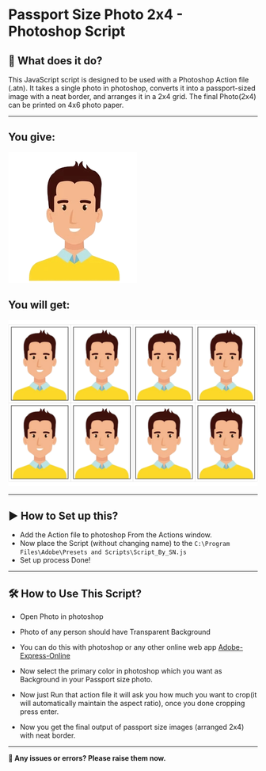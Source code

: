 # Passport Size Photo 2x4 - Photoshop Script

## 📌 What does it do?  
This JavaScript script is designed to be used with a Photoshop Action file (.atn). It takes a single photo in photoshop, converts it into a passport-sized image with a neat border, and arranges it in a 2x4 grid. The final Photo(2x4) can be printed on 4x6 photo paper.

---

## You give:
![Before](https://github.com/sharadbarad/daily-scripts/blob/main/Passport%20Size%20Photo%202x4%20-%20Photoshop%20Script/assets/Person%20Input%20Image.png)

## You will get:
![After](https://github.com/sharadbarad/daily-scripts/blob/main/Passport%20Size%20Photo%202x4%20-%20Photoshop%20Script/assets/2x4%20output%20image.jpg)

---

## ▶️ How to Set up this?   
* Add the Action file to photoshop From the Actions window.  
* Now place the Script (without changing name) to the `C:\Program Files\Adobe\Presets and Scripts\Script_By_SN.js`
* Set up process Done!

---

## 🛠 How to Use This Script? 
* Open Photo in photoshop 

* Photo of any person should have Transparent Background
* You can do this with photoshop or any other online web app [Adobe-Express-Online](https://www.adobe.com/in/express/feature/image/remove-background/png/transparent)

* Now select the primary color in photoshop which you want as Background in your Passport size photo.

* Now just Run that action file it will ask you how much you want to crop(it will automatically maintain the aspect ratio), once you done cropping press enter. 

* Now you get the final output of passport size images (arranged 2x4) with neat border.

---

**🤝 Any issues or errors? Please raise them now.** 

